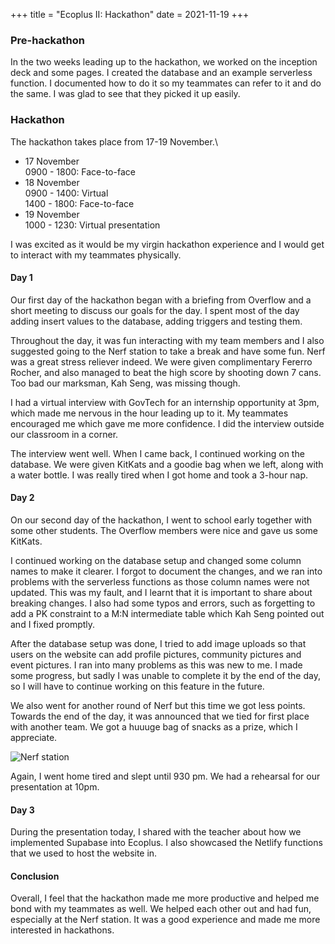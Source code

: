 +++
title = "Ecoplus II: Hackathon"
date = 2021-11-19
+++

### Pre-hackathon

In the two weeks leading up to the hackathon, we worked on the inception deck and some pages.
I created the database and an example serverless function.
I documented how to do it so my teammates can refer to it and do the same.
I was glad to see that they picked it up easily.

### Hackathon

The hackathon takes place from 17-19 November.\
- 17 November\
0900 - 1800: Face-to-face
- 18 November\
0900 - 1400: Virtual\
1400 - 1800: Face-to-face
- 19 November\
1000 - 1230: Virtual presentation

I was excited as it would be my virgin hackathon experience and I would get to interact with my teammates physically.

#### Day 1

Our first day of the hackathon began with a briefing from Overflow and a short meeting to discuss our goals for the day.
I spent most of the day adding insert values to the database, adding triggers and testing them.

Throughout the day, it was fun interacting with my team members and I also suggested going to the Nerf station to take a break and have some fun.
Nerf was a great stress reliever indeed.
We were given complimentary Fererro Rocher, and also managed to beat the high score by shooting down 7 cans.
Too bad our marksman, Kah Seng, was missing though.

I had a virtual interview with GovTech for an internship opportunity at 3pm, which made me nervous in the hour leading up to it.
My teammates encouraged me which gave me more confidence.
I did the interview outside our classroom in a corner.

The interview went well.
When I came back, I continued working on the database.
We were given KitKats and a goodie bag when we left, along with a water bottle.
I was really tired when I got home and took a 3-hour nap.

#### Day 2

On our second day of the hackathon, I went to school early together with some other students.
The Overflow members were nice and gave us some KitKats.

I continued working on the database setup and changed some column names to make it clearer.
I forgot to document the changes, and we ran into problems with the serverless functions as those column names were not updated.
This was my fault, and I learnt that it is important to share about breaking changes.
I also had some typos and errors, such as forgetting to add a PK constraint to a M:N intermediate table which Kah Seng pointed out and I fixed promptly.

After the database setup was done, I tried to add image uploads so that users on the website can add profile pictures, community pictures and event pictures.
I ran into many problems as this was new to me.
I made some progress, but sadly I was unable to complete it by the end of the day, so I will have to continue working on this feature in the future.

We also went for another round of Nerf but this time we got less points.
Towards the end of the day, it was announced that we tied for first place with another team.
We got a huuuge bag of snacks as a prize, which I appreciate.

![Nerf station](https://vvepvewuqredhipsutal.supabase.in/storage/v1/object/public/xa/ecoplus/nerf-station.png)

Again, I went home tired and slept until 930 pm. We had a rehearsal for our presentation at 10pm.

#### Day 3

During the presentation today, I shared with the teacher about how we implemented Supabase into Ecoplus.
I also showcased the Netlify functions that we used to host the website in. 

#### Conclusion

Overall, I feel that the hackathon made me more productive and helped me bond with my teammates as well.
We helped each other out and had fun, especially at the Nerf station.
It was a good experience and made me more interested in hackathons.

